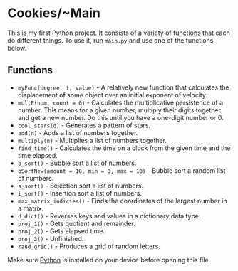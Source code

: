 # Cookies/~Main

This is my first Python project. It consists of a variety of functions that each do different things. To use it, run `main.py` and use one of the functions below.

## Functions
- `myFunc(degree, t, value)` - A relatively new function that calculates the displacement of some object over an initial exponent of velocity.
- `multP(num, count = 0)` - Calculates the multiplicative persistence of a number. This means for a given number, multiply their digits together and get a new number. Do this until you have a one-digit number or 0.
- `cool_stars(d)` - Generates a pattern of stars.
- `add(n)` - Adds a list of numbers together.
- `multiply(n)` - Multiplies a list of numbers together.
- `find_time()` - Calculates the time on a clock from the given time and the time elapsed.
- `b_sort()` - Bubble sort a list of numbers.
- `bSortNew(amount = 10, min = 0, max = 10)` - Bubble sort a random list of numbers.
- `s_sort()` - Selection sort a list of numbers.
- `i_sort()` - Insertion sort a list of numbers.
- `max_matrix_indicies()` - Finds the coordinates of the largest number in a matrix.
- `d_dict()` - Reverses keys and values in a dictionary data type.
- `proj_1()` - Gets quotient and remainder.
- `proj_2()` - Gets elapsed time.
- `proj_3()` - Unfinished.
- `rand_grid()` - Produces a grid of random letters.

Make sure [Python](https://www.python.org/downloads/ "Download Python from www.python.org") is installed on your device before opening this file.

